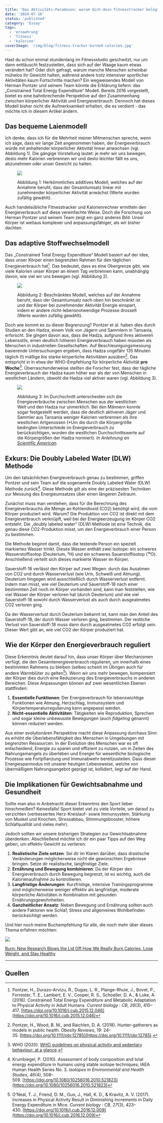 ```yaml
---
title: 'Das Aktivitäts-Paradoxon: warum dich dein Fitnesstracker belügt'
date: '2024-07-16'
status: 'published'
category: 'Essay'
tags:
  - 'ernaehrung'
  - 'fitness'
  - 'kalorien'
coverImage: '/img/blog/fitness-tracker-burned-calories.jpg'
---
```


Hast du schon einmal stundenlang im Fitnessstudio geschwitzt, nur um dann enttäuscht festzustellen, dass sich auf der Waage kaum etwas verändert hat? Oder dich gefragt, warum manche Menschen scheinbar mühelos ihr Gewicht halten, während andere trotz intensiver sportlicher Aktivitäten kaum Fortschritte machen? Ein wegweisendes Modell von Herman Pontzer und seinem Team könnte die Erklärung liefern: das „Constrained Total Energy Expenditure“ Modell. Bereits 2016 vorgestellt, bietet es eine bahnbrechende Perspektive auf den Zusammenhang zwischen körperlicher Aktivität und Energieverbrauch. Dennoch hat dieses Modell bisher nicht die Aufmerksamkeit erhalten, die es verdient - das möchte ich in diesem Artikel ändern.

<!--more-->

## Das bequeme Laienmodell

Ich denke, dass ich für die Mehrheit meiner Mitmenschen spreche, wenn ich sage, dass wir lange Zeit angenommen haben, der Energieverbrauch würde mit anhaltender körperlicher Aktivität linear anwachsen (vgl. Abbildung 1). Die gängige Vorstellung lautet: je mehr wir uns bewegen, desto mehr Kalorien verbrennen wir und desto leichter fällt es uns, abzunehmen oder unser Gewicht zu halten.

<figure>

![](/img/blog/additive-energy-expenditure-model.png)

<figcaption>

Abbildung 1: Herkömmliches additives Modell, welches auf der Annahme beruht, dass der Gesamtumsatz linear mit zunehmender körperlicher Aktivität anwächst (Werte wurden zufällig gewählt).

</figcaption>

</figure>

Auch handelsübliche Fitnesstracker und Kalorienrechner ermitteln den Energieverbrauch auf diese vereinfachte Weise. Doch die Forschung von Herman Pontzer und seinem Team zeigt ein ganz anderes Bild: Unser Körper ist weitaus komplexer und anpassungsfähiger, als wir bisher dachten.

## Das adaptive Stoffwechselmodell

Das „Constrained Total Energy Expenditure“ Modell basiert auf der Idee, dass unser Körper einen begrenzten Rahmen für den täglichen Energieverbrauch hat[^1]. Das bedeutet, dass es eine Obergrenze gibt, wie viele Kalorien unser Körper an einem Tag verbrennen kann, unabhängig davon, wie viel wir uns bewegen (vgl. Abbildung 2).

<figure>

![](/img/blog/constrained-energy-expenditure-model.png)

<figcaption>

Abbildung 2: Beschränktes Modell, welches auf der Annahme beruht, dass der Gesamtumsatz nach oben hin beschränkt ist und der Körper bei zunehmender Aktivität Energie einspart, indem er andere nicht-lebensnotwendige Prozesse drosselt (Werte wurden zufällig gewählt).

</figcaption>

</figure>

Doch wie kommt es zu dieser Begrenzung? Pontzer et al. haben dies durch Studien an den Hadza, einem Volk von Jägern und Sammlern in Tansania, erforscht. Sie gingen davon aus, dass die Hadza, aufgrund ihres aktiveren Lebensstils, einen deutlich höheren Energieverbrauch haben müssten als Menschen in industriellen Gesellschaften. Auf Beschleunigungsmessung basierende Untersuchungen ergeben, dass Hadza ungefähr 135 Minuten täglich (!) mäßige bis starke körperliche Aktivitäten ausüben[^2]. Das entspricht in in etwa der WHO-Empfehlung für körperliche Aktivität **pro Woche**[^3]. Überraschenderweise stellten die Forscher fest, dass der tägliche Energieverbrauch der Hadza kaum höher war als der von Menschen in westlichen Ländern, obwohl die Hadza viel aktiver waren (vgl. Abbildung 3).

<figure>

![](/img/blog/hadza-vs-western-energy.png)

<figcaption>

Abbildung 3: Im Durchschnitt unterscheiden sich die Energieverbräuche zwischen Menschen aus der westlichen Welt und den Hadza nur unmerklich. Bei den Männern konnte sogar festgestellt werden, dass die deutlich aktiveren Jäger und Sammler aus Tansania weniger Kalorien verbrennen als ihre westlichen Artgenossen (\*Um die durch die Körpergröße bedingten Unterschiede im Energieverbrauch zu berücksichtigen, wurden die westlichen Durchschnittswerte auf die Körpergrößen der Hadza normiert). _In Anlehnung an [Scientific American](https://www.scientificamerican.com/article/the-exercise-paradox/)._

</figcaption>

</figure>

## Exkurs: Die Doubly Labeled Water (DLW) Methode

Um den tatsächlichen Energieverbrauch genau zu bestimmen, griffen Pontzer und sein Team auf die sogenannte Doubly Labeled Water (DLW) Methode zurück[^4]. Diese Methode gilt als eine der präzisesten Techniken zur Messung des Energieumsatzes über einen längeren Zeitraum.

Zunächst muss man verstehen, dass für die Berechnung des Energieverbrauchs die Menge an Kohlendioxid (CO2) benötigt wird, die vom Körper produziert wird. Warum? Die Produktion von CO2 ist direkt mit dem Energieverbrauch verknüpft, weil bei der Energieerzeugung im Körper CO2 entsteht. Die „doubly labeled water“ (DLW) Methode ist eine Technik, die genau diese CO2-Produktion misst, um den Energieverbrauch einer Person zu bestimmen.

Die Methode beginnt damit, dass die testende Person ein speziell markiertes Wasser trinkt. Dieses Wasser enthält zwei Isotope: ein schweres Wasserstoffisotop (Deuterium, ²H) und ein schweres Sauerstoffisotop (¹⁸O). Anschließend verteilt sich dieses markierte Wasser im Körper.

Sauerstoff-18 verlässt den Körper auf zwei Wegen: durch das Ausatmen von CO2 und durch Wasserverlust (wie Urin, Schweiß und Atmung). Deuterium hingegen wird ausschließlich durch Wasserverlust entfernt. Indem man misst, wie viel Deuterium und Sauerstoff-18 nach einer bestimmten Zeit noch im Körper vorhanden sind, kann man feststellen, wie viel Wasser der Körper verloren hat (durch Deuterium) und wie viel Sauerstoff-18 sowohl durch Wasserverlust als auch durch ausgeatmetes CO2 verloren ging.

Da der Wasserverlust durch Deuterium bekannt ist, kann man den Anteil des Sauerstoff-18, der durch Wasser verloren ging, bestimmen. Der restliche Verlust von Sauerstoff-18 muss dann durch ausgeatmetes CO2 erfolgt sein. Dieser Wert gibt an, wie viel CO2 der Körper produziert hat.

## Wie der Körper den Energieverbrauch reguliert

Diese Erkenntnis deutet darauf hin, dass unser Körper über Mechanismen verfügt, die den Gesamtenergieverbrauch regulieren, um innerhalb eines bestimmten Rahmens zu bleiben (selbes scheint im Übrigen auch für andere Warmblüter zu gelten[^5]). Wenn wir uns mehr bewegen, kompensiert der Körper dies durch eine Reduzierung des Energieverbrauchs in anderen Bereichen. Diese Anpassungen können auf zwei wesentlichen Ebenen stattfinden:

1. **Essentielle Funktionen**: Der Energieverbrauch für lebenswichtige Funktionen wie Atmung, Herzschlag, Immunsystem und Körpertemperaturregulierung kann angepasst werden.
2. **Nicht-essentielle Aktivitäten**: Tätigkeiten wie Reproduktion, Sprechen und sogar kleine unbewusste Bewegungen (auch _fidgeting_ genannt) können reduziert werden.

Aus einer evolutionären Perspektive macht diese Anpassung durchaus Sinn: es erhöht die Überlebensfähigkeit des Menschen in Umgebungen mit begrenzten Ressourcen. In der Evolution des Menschen war es oft entscheidend, Energie zu sparen und effizient zu nutzen, um in Zeiten des Nahrungsmangels zu überleben und Energie für wesentliche biologische Prozesse wie Fortpflanzung und Immunabwehr bereitzustellen. Dass dieser Energiesparmodus mit unserer heutigen Lebensweise, welche von übermäßigem Nahrungsangebot geprägt ist, kollidiert, liegt auf der Hand.

## Die Implikationen für Gewichtsabnahme und Gesundheit

Sollte man also in Anbetracht dieser Erkenntnis den Sport lieber hinschmeißen? Keinesfalls! Sport bietet viel zu viele Vorteile, um darauf zu verzichten (verbessertes Herz-Kreislauf- sowie Immunsystem, Stärkung von Muskel und Knochen, Stressabbau, Stimmungsbooster, höhere Schlafqualität und vieles mehr).

Jedoch sollten wir unsere bisherigen Strategien zur Gewichtsabnahme überdenken. Abschließend möchte ich dir ein paar Tipps auf den Weg geben, um effektiv Gewicht zu verlieren:

1. **Realistische Ziele setzen**: Sei dir im Klaren darüber, dass drastische Veränderungen möglicherweise nicht die gewünschten Ergebnisse bringen. Setze dir realistische, langfristige Ziele.
2. **Ernährung und Bewegung kombinieren**: Da der Körper den Energieverbrauch durch Bewegung begrenzt, ist es wichtig, auch die Kalorienaufnahme zu kontrollieren.
3. **Langfristige Änderungen**: Kurzfristige, intensive Trainingsprogramme sind möglicherweise weniger effektiv als langfristige, moderate körperliche Aktivitäten in Kombination mit gesunden Ernährungsgewohnheiten.
4. **Ganzheitlicher Ansatz**: Neben Bewegung und Ernährung sollten auch andere Faktoren wie Schlaf, Stress und allgemeines Wohlbefinden berücksichtigt werden.

Und hier noch meine Buchempfehlung für alle, die noch mehr über dieses Thema erfahren möchten:

[![](/img/blog/burn-book-cover.jpg)](https://www.goodreads.com/book/show/54734969-burn)

[Burn: New Research Blows the Lid Off How We Really Burn Calories, Lose Weight, and Stay Healthy](https://www.goodreads.com/book/show/54734969-burn)

---

## Quellen

[^1]: Pontzer, H., Durazo-Arvizu, R., Dugas, L. R., Plange-Rhule, J., Bovet, P., Forrester, T. E., Lambert, E. V., Cooper, R. S., Schoeller, D. A., & Luke, A. (2016). Constrained Total Energy Expenditure and Metabolic Adaptation to Physical Activity in Adult Humans. *Current biology : CB*, *26*(3), 410–417. [https://doi.org/10.1016/j.cub.2015.12.046](https://doi.org/10.1016/j.cub.2015.12.046)

[^2]: Pontzer, H., Wood, B. M., and Raichlen, D. A. (2018). Hunter-gatherers as models in public health. *Obesity Reviews*, 19: 24–35. [https://doi.org/10.1111/obr.12785](https://doi.org/10.1111/obr.12785).

[^3]: WHO (2020). [WHO guidelines on physical activity and sedentary behaviour: at a glance](https://www.who.int/europe/publications/i/item/9789240014886).

[^4]: Krumbiegel, P. (2010). Assessment of body composition and total energy expenditure in humans using stable isotope techniques; IAEA Human Health Series No. 3. *Isotopes in Environmental and Health Studies*, *46*(4), 508–509. [https://doi.org/10.1080/10256016.2010.521823](https://doi.org/10.1080/10256016.2010.521823)

[^5]: O’Neal, T. J., Friend, D. M., Guo, J., Hall, K. D., & Kravitz, A. V. (2017). Increases in Physical Activity Result in Diminishing Increments in Daily Energy Expenditure in Mice. *Current biology : CB*, *27*(3), 423–430. [https://doi.org/10.1016/j.cub.2016.12.009](https://doi.org/10.1016/j.cub.2016.12.009)
